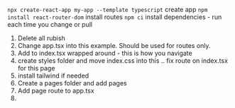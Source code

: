 `npx create-react-app my-app --template typescript` create app
`npm install react-router-dom` install routes
`npm ci` install dependencies - run each time you change or pull

1. Delete all rubish
2. Change app.tsx into this example. Should be used for routes only.
3. Add <browserRouter> to index.tsx wrapped around <app> - this is how you navigate
4. create styles folder and move index.css into this .. fix route on index.tsx for this page
5. install tailwind if needed
6. Create a pages folder and add pages
7. Add page route to app.tsx
8. 